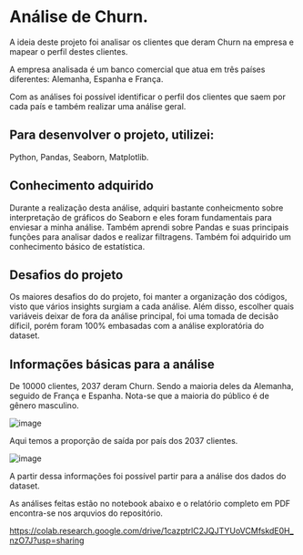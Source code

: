 # Análise de Churn.

A ideia deste projeto foi analisar os clientes que deram Churn na empresa e mapear o perfil destes clientes.

A empresa analisada é um banco comercial que atua em três países diferentes: Alemanha, Espanha e França.

Com as análises foi possível identificar o perfil dos clientes que saem por cada país e também realizar uma análise geral.

## Para desenvolver o projeto, utilizei:
Python, Pandas, Seaborn, Matplotlib.

## Conhecimento adquirido
Durante a realização desta análise, adquiri bastante conheicmento sobre interpretação de gráficos do Seaborn e eles foram fundamentais para enviesar a minha análise. Também aprendi sobre Pandas e suas principais funções para analisar dados e realizar filtragens. Também foi adquirido um conhecimento básico de estatística.

## Desafios do projeto
Os maiores desafios do do projeto, foi manter a organização dos códigos, visto que vários insights surgiam a cada análise. Além disso, escolher quais variáveis deixar de fora da análise principal, foi uma tomada de decisão díficil, porém foram 100% embasadas com a análise exploratória do dataset.

## Informações básicas para a análise

De 10000 clientes, 2037 deram Churn. Sendo a maioria deles da Alemanha, seguido de França e Espanha. Nota-se que a maioria do público é de gênero masculino.

![image](https://user-images.githubusercontent.com/97578244/203153430-c5cc674a-58e0-4bc4-b1b7-da3cdf06d21c.png)

Aqui temos a proporção de saída por país dos 2037 clientes.

![image](https://user-images.githubusercontent.com/97578244/203152283-6965cc51-ecb8-4f90-abdd-d59dfaad1e99.png)

A partir dessa informações foi possível partir para a análise dos dados do dataset.

As análises feitas estão no notebook abaixo e o relatório completo em PDF encontra-se nos arquvios do repositório.

https://colab.research.google.com/drive/1cazptrlC2JQJTYUoVCMfskdE0H_nzO7J?usp=sharing
 









